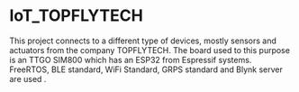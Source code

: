 # IoT_TOPFLYTECH
This project connects to a different type of devices, mostly sensors and actuators from the company TOPFLYTECH. The board used to this purpose is an TTGO SIM800 which has an ESP32 from Espressif systems. FreeRTOS, BLE standard, WiFi Standard, GRPS standard and Blynk server are used .
